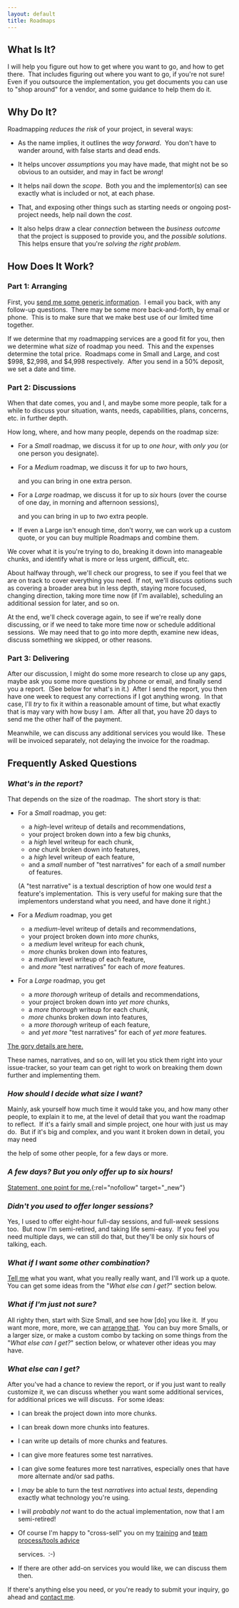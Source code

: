 ```yaml
---
layout: default
title: Roadmaps
---
```


## What Is It?

I will help you figure out
how to get where you want to go,
and how to get there.&nbsp;
That includes figuring out
where you want to go,
if you're not sure!&nbsp;
Even if you outsource the implementation,
you get documents you can use to
"shop around" for
a vendor,
and some guidance to help them do it.<!--&nbsp;
(I may bid on that myself, or not.)-->

## Why Do It?

Roadmapping
_reduces the risk_
of your project,
in several ways:

- As the name implies,
  it outlines the _way forward_.&nbsp;
  You don't have to wander around,
  with false starts and dead ends.

- It helps uncover _assumptions_
  you may have made,
  that might not be so obvious to an outsider,
  and may in fact be _wrong_!

- It helps nail down the _scope_.&nbsp;
  Both you and the implementor(s) can see
  exactly what is included or not,
  at each phase.

- That, and exposing other things such as
  starting needs or ongoing post-project needs,
  help nail down the _cost_.

- It also helps draw a clear _connection_
  between
  the _business outcome_
  that the project is supposed to provide you,
  and the _possible solutions_.&nbsp;
  This helps ensure that you're
  _solving the right problem_.

## How Does It Work?

### Part 1: Arranging

First, you
[send me some generic information](/services/roadmap-info).&nbsp;
I email you back, with any follow-up questions.&nbsp;
There may be some more back-and-forth, by email or phone.&nbsp;
This is to make sure that we make best use of our limited time together.

If we determine that my roadmapping services are a good fit for you,
then we determine what _size_ of roadmap you need.&nbsp;
This and the expenses determine the total price.&nbsp;
Roadmaps come in Small<!--, Medium,--> and Large,
and cost $998, $2,998, and $4,998 respectively.&nbsp;
After you send in a 50% deposit,
we set a date and time<!--, and place (which may be virtual)-->.

### Part 2: Discussions

When that date comes,
you and I, and maybe some more people,
talk for a while to discuss your
situation, wants, needs, capabilities, plans, concerns, etc.
in further depth.

How long, where, and how many people,
depends on the roadmap size:

- For a _Small_ roadmap,
  we discuss it for up to _one hour_<!--,
  remotely (such as by phone, Skype, etc.)-->,
  with _only you_ (or one person you designate).

- For a _Medium_ roadmap,
  we discuss it for up to _two_ hours,
  <!-- and I can come to your office if you want
  (though any travel time gets subtracted from the discussion time), -->
  and you can bring in one extra person.<!--&nbsp;
  (If I have to travel out of town,
  "travel time" is between my office and the hotel,
  plus an estimated one hour for arranging things.)
  -->

- For a _Large_ roadmap,
  we discuss it for up to _six_ hours
  (over the course of one day,
  in morning and afternoon sessions),
  <!--
  (over the course of one work-week,
  usually as five six-hour days,
  but I can do four 7.5-hour days,
  or various other schedules if you like).&nbsp;
  Again, I can come to your office if you want
  (though travel time counts against discussion time),-->
  and you can bring in up to _two_ extra people<!--
  (though the discussion should be limited to
  four people _at a time_)-->.

- If even a Large isn't enough time<!--,
  after subtracting travel-->,
  don't worry,
  we can work up a custom quote,
  or you can buy multiple Roadmaps and combine them.

We cover what it is you're trying to do,
breaking it down into manageable chunks,
and identify what is more or less urgent, difficult, etc.

About halfway through,
we'll check our progress,
to see if
you feel that
we are on track to cover
everything you need.&nbsp;
If not,
we'll discuss options such as
covering a broader area but in less depth,
staying more focused,
changing direction,
taking more time now (if I'm available),
scheduling an additional session for later,
and so on.

At the end,
we'll check coverage again,
to see if we're really done discussing,
or if we need to
take more time now or
schedule additional sessions.&nbsp;
We may need that to
go into more depth,
examine new ideas,
discuss something we skipped,
or other reasons.

### Part 3: Delivering

After our discussion,
I might do some more research to close up any gaps,
maybe ask you some more questions by phone or email,
and finally send you a report.&nbsp;
(See below for what's in it.)&nbsp;
After I send the report,
you then have
one week to request any corrections if I got anything wrong.&nbsp;
In that case, I'll _try_ to fix it within a reasonable amount of time,
but what exactly that is may vary with how busy I am.&nbsp;
After all that, you have 20 days
to send me the other half of the payment<!--,
plus any expenses-->.

Meanwhile, we can discuss any additional services you would like.&nbsp;
These will be invoiced separately,
not delaying the invoice for the roadmap.

## Frequently Asked Questions

### _What's in the report?_

That depends on the size of the roadmap.&nbsp;
The short story is that:

- For a _Small_ roadmap, you get:
  - a _high_-level writeup of details and recommendations,
  - your project broken down into a few big chunks,
  - a _high_ level writeup for each chunk,
  - _one_ chunk broken down into features,
  - a _high_ level writeup of each feature,
  - and a _small_ number of "test narratives" for each of
  a _small_ number of features.

  (A "test narrative" is a textual description of
  how one would _test_ a feature's implementation.&nbsp;
  This is very useful for making sure that
  the implementors understand what you need,
  and have done it right.)

- For a _Medium_ roadmap, you get
  - a _medium_-level writeup of details and recommendations,
  - your project broken down into _more_ chunks,
  - a _medium_ level writeup for each chunk,
  - _more_ chunks broken down into features,
  - a _medium_ level writeup of each feature,
  - and _more_ "test narratives" for each of _more_ features.

- For a _Large_ roadmap, you get
  - a _more thorough_ writeup of details and recommendations,
  - your project broken down into _yet more_ chunks,
  - a _more thorough_ writeup for each chunk,
  - _more_ chunks broken down into features,
  - a _more thorough_ writeup of each feature,
  - and _yet more_ "test narratives" for each of _yet more_ features.

[The gory details are here.](/services/roadmap-size-details)

These names, narratives, and so on,
will let you stick them right into your issue-tracker,
so your team can get right to work on
breaking them down further
and implementing them.<!--..
or I can do that for an extra fee (see below).&nbsp;
(If you're not already using an issue tracker,
you probably need my
[Team Process/Tools Advice](/services/advice)
services first!)-->

### _How should I decide what size I want?_

Mainly, ask yourself how much time it would take you,
and how many other people,
to explain it to me,
at the level of detail that you want the roadmap to reflect.&nbsp;
If it's a fairly small and simple project,
one hour with just us<!--, remotely,--> may do.&nbsp;
But if it's big and complex,
and you want it broken down in detail,
you may need
<!--
to talk to me in person
(so we can write on whiteboards and such),
with
-->
the help of some other people,
for a few days or more.

### _A few days?  But you only offer up to six hours!_

[Statement, one point for me.](https://www.youtube.com/watch?v=swqfFHLck1o){:rel="nofollow" target="_new"}

### _Didn't you used to offer longer sessions?_

Yes, I used to offer eight-hour full-day sessions,
and full-<i>week</i> sessions too.&nbsp;
But now I'm semi-retired, and taking life semi-easy.&nbsp;
If you feel you need multiple days,
we can still do that,
but they'll be only six hours of talking, each.

### _What if I want some other combination?_

[Tell me](/contact) what you want, what you really really want,
and I'll work up a quote.&nbsp;
You can get some ideas from the "_What else can I get?_" section below.

### _What if I'm just not sure?_

All righty then, start with Size Small,
and see how [do] you like it.&nbsp;
If you want more, more, more, we can
[arrange that](/contact).&nbsp;
You can buy more Smalls, or a larger size,
or make a custom combo by tacking on some things
from the "_What else can I get?_" section below,
or whatever other ideas you may have.

### _What else can I get?_

After you've had a chance to review the report,
or if you just want to really customize it,
we can discuss whether you want some additional services,
for additional prices we will discuss.&nbsp;
For some ideas:

<!--
- You can take some features from a larger roadmap
  and add them to a smaller one,
  such as taking the overall project recommendations from a Large
  but using the Small schema for everything else.
-->

- I can break the project down into more chunks.

- I can break down more chunks into features.

- I can write up details of more chunks and features.

- I can give more features some test narratives.

- I can give some features more test narratives,
  especially ones that have more alternate and/or sad paths.

- I _may_ be able to turn the test _narratives_ into actual _tests_,
  depending exactly what technology you're using.

<!--
- You may ask me to provide some
  conceptual mockups,
  for particular features.&nbsp;
  Be warned, however, that
  _I am not a designer_.&nbsp;
  The results will be utilitarian,
  if not downright ugly.&nbsp;
  However, they will at least show
  how _I_ envision the feature working,
  and can provide a starting point for _your_
  designers or front-end developers.
-->

- I will _probably not_ want to do the actual implementation,
  now that I am semi-retired!

<!--
- _After_ the roadmapping is done,
  I may, or may not, also provide a fixed-price bid
  to actually _implement_ your idea.&nbsp;
  If I don't, you can _try_ to talk me into it,
  but I have probably declined for good reasons,
  such as not having the time or all the skills needed,
  or perhaps I just don't think
  it's worth enough to _you_
  to be worth enough to _me_.&nbsp;
  That said, perhaps we can come to terms on a
  _partial_
  implementation,
  or working with your existing team in a "staff augmentation" style,
  possibly including some ongoing
  mentoring,
  [process improvement](/services/advice),
  and other value-added services.
-->

- Of course I'm happy to "cross-sell" you on my
  [training](/services/training)
  and
  [team process/tools advice](/services/advice)
  <!--
  and
  [code review](/services/code_review)
  -->
  services.&nbsp;
  :-)

- If there are other add-on services
  you would like,
  we can discuss them then.

If there's anything else you need,
or you're ready to submit your inquiry,
go ahead and
[contact me](/contact).
